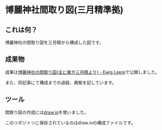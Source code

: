 # 博麗神社間取り図(三月精準拠)

## これは何？

博麗神社の間取り図を三月精から構成した図です。

## 成果物

成果は[博麗神社の間取り図\(主に東方三月精より\) \- Ewig Leere](https://ewigleere.net/studies/hakurei-shrine-floorplan/?from=github_hakurei_shrine_floorplan)で公開しました。

また、同記事にて構成までの過程、典拠を記しています。

## ツール

間取り図の作成には[draw\.io](https://www.draw.io/)を使いました。

このリポジトリに保存されているのはdraw.ioの構成ファイルです。